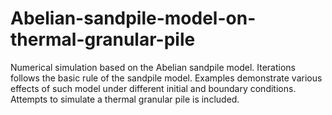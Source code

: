 # Abelian-sandpile-model-on-thermal-granular-pile
Numerical simulation based on the Abelian sandpile model. Iterations follows the basic rule of the sandpile model. Examples demonstrate various effects of
such model under different initial and boundary conditions. Attempts to simulate a thermal granular pile is included. 
